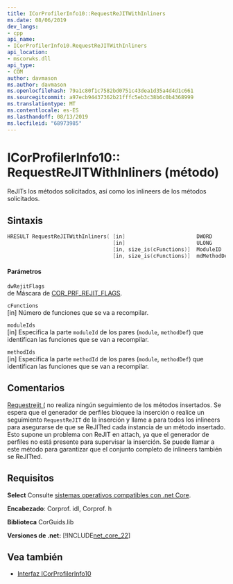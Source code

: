 ```yaml
---
title: ICorProfilerInfo10::RequestReJITWithInliners
ms.date: 08/06/2019
dev_langs:
- cpp
api_name:
- ICorProfilerInfo10.RequestReJITWithInliners
api_location:
- mscorwks.dll
api_type:
- COM
author: davmason
ms.author: davmason
ms.openlocfilehash: 79a1c80f1c7582bd0751c43dea1d35a4d4d1c661
ms.sourcegitcommit: a97ecb94437362b21fffc5eb3c38b6c0b4368999
ms.translationtype: MT
ms.contentlocale: es-ES
ms.lasthandoff: 08/13/2019
ms.locfileid: "68973985"
---
```

# <a name="icorprofilerinfo10requestrejitwithinliners-method"></a>ICorProfilerInfo10:: RequestReJITWithInliners (método)
  
ReJITs los métodos solicitados, así como los inlineers de los métodos solicitados.   
  
## <a name="syntax"></a>Sintaxis  
  
```cpp
HRESULT RequestReJITWithInliners( [in]                       DWORD       dwRejitFlags,
                                  [in]                       ULONG       cFunctions,
                                  [in, size_is(cFunctions)]  ModuleID    moduleIds[],
                                  [in, size_is(cFunctions)]  mdMethodDef methodIds[]);
```  
  
#### <a name="parameters"></a>Parámetros  
 
 `dwRejitFlags` \
 de Máscara de [COR_PRF_REJIT_FLAGS](../../../../docs/framework/unmanaged-api/profiling/cor-prf-rejit-flags-enumeration.md).
 
 `cFunctions`  
 [in] Número de funciones que se va a recompilar.  
  
 `moduleIds`  
 [in] Especifica la parte `moduleId` de los pares (`module`, `methodDef`) que identifican las funciones que se van a recompilar.  
  
 `methodIds`  
 [in] Especifica la parte `methodId` de los pares (`module`, `methodDef`) que identifican las funciones que se van a recompilar.  

## <a name="remarks"></a>Comentarios  
  [Requestrejit (](../../../../docs/framework/unmanaged-api/profiling/icorprofilerinfo4-requestrejit-method.md) no realiza ningún seguimiento de los métodos insertados. Se espera que el generador de perfiles bloquee la inserción o realice un seguimiento `RequestReJIT` de la inserción y llame a para todos los inlineers para asegurarse de que se ReJITted cada instancia de un método insertado. Esto supone un problema con ReJIT en attach, ya que el generador de perfiles no está presente para supervisar la inserción. Se puede llamar a este método para garantizar que el conjunto completo de inlineers también se ReJITted.  

## <a name="requirements"></a>Requisitos  
 **Select** Consulte [sistemas operativos compatibles con .net Core](../../../core/windows-prerequisites.md#net-core-supported-operating-systems).  
  
 **Encabezado**: Corprof. idl, Corprof. h  
  
 **Biblioteca** CorGuids.lib  
  
 **Versiones de .net:** [!INCLUDE[net_core_22](../../../../includes/net-core-30-md.md)]
  
## <a name="see-also"></a>Vea también
- [Interfaz ICorProfilerInfo10](../../../../docs/framework/unmanaged-api/profiling/icorprofilerinfo10-interface.md)

